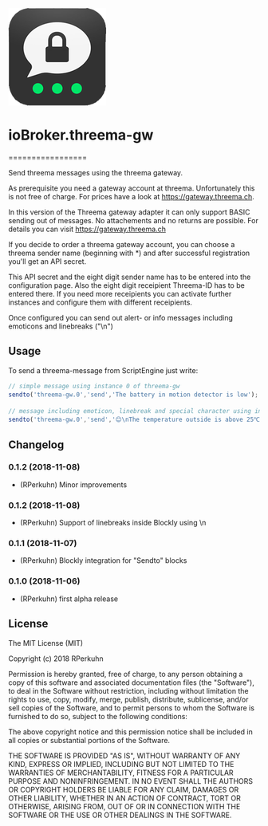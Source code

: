 ![Logo](admin/threema-gw-whitebg.png)
# ioBroker.threema-gw
=================

Send threema messages using the threema gateway.

As prerequisite you need a gateway account at threema. Unfortunately this is not free of charge. 
For prices have a look at https://gateway.threema.ch.

In this version of the Threema gateway adapter it can only support BASIC sending out of messages. No attachements and no returns are possible. For details you can visit https://gateway.threema.ch

If you decide to order a threema gateway account, you can choose a threema sender name (beginning with *) and after successful registration you'll get an API secret.

This API secret and the eight digit sender name has to be entered into the configuration page.
Also the eight digit receipient Threema-ID has to be entered there.
If you need more receipients you can activate further instances and configure them with different receipients.

Once configured you can send out alert- or info messages including emoticons and linebreaks ("\n")

## Usage

To send a threema-message from ScriptEngine just write:

```javascript
// simple message using instance 0 of threema-gw
sendto('threema-gw.0','send','The battery in motion detector is low');

// message including emoticon, linebreak and special character using instance 0 of threema-gw
sendto('threema-gw.0','send','😊\nThe temperature outside is above 25℃');

```

## Changelog
### 0.1.2 (2018-11-08)
* (RPerkuhn) Minor improvements

### 0.1.2 (2018-11-08)
* (RPerkuhn) Support of linebreaks inside Blockly using \n

### 0.1.1 (2018-11-07)
* (RPerkuhn) Blockly integration for "Sendto" blocks

### 0.1.0 (2018-11-06)
* (RPerkuhn) first alpha release

## License

The MIT License (MIT)

Copyright (c) 2018 RPerkuhn

Permission is hereby granted, free of charge, to any person obtaining a copy
of this software and associated documentation files (the "Software"), to deal
in the Software without restriction, including without limitation the rights
to use, copy, modify, merge, publish, distribute, sublicense, and/or sell
copies of the Software, and to permit persons to whom the Software is
furnished to do so, subject to the following conditions:

The above copyright notice and this permission notice shall be included in
all copies or substantial portions of the Software.

THE SOFTWARE IS PROVIDED "AS IS", WITHOUT WARRANTY OF ANY KIND, EXPRESS OR
IMPLIED, INCLUDING BUT NOT LIMITED TO THE WARRANTIES OF MERCHANTABILITY,
FITNESS FOR A PARTICULAR PURPOSE AND NONINFRINGEMENT. IN NO EVENT SHALL THE
AUTHORS OR COPYRIGHT HOLDERS BE LIABLE FOR ANY CLAIM, DAMAGES OR OTHER
LIABILITY, WHETHER IN AN ACTION OF CONTRACT, TORT OR OTHERWISE, ARISING FROM,
OUT OF OR IN CONNECTION WITH THE SOFTWARE OR THE USE OR OTHER DEALINGS IN
THE SOFTWARE.
